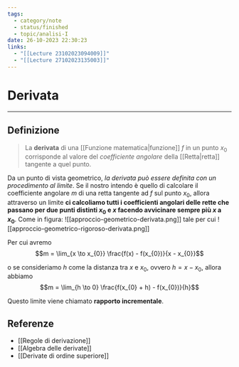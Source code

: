 ```yaml
---
tags:
  - category/note
  - status/finished
  - topic/analisi-I
date: 26-10-2023 22:30:23
links:
  - "[[Lecture 23102023094009]]"
  - "[[Lecture 27102023135003]]"
---
```

# Derivata
---
## Definizione
> La **derivata** di una [[Funzione matematica|funzione]] $f$ in un punto $x_{0}$ corrisponde al valore del _coefficiente angolare_ della [[Retta|retta]] tangente a quel punto.

Da un punto di vista geometrico, _la derivata può essere definita con un procedimento al limite_. Se il nostro intendo è quello di calcolare il coefficiente angolare $m$ di una retta tangente ad $f$ sul punto $x_{0}$, allora attraverso un limite **ci calcoliamo tutti i coefficienti angolari delle rette che passano per due punti distinti $x_{0}$ e $x$ facendo avvicinare sempre più $x$ a $x_{0}$**. Come in figura:
![[approccio-geometrico-derivata.png]]
tale per cui
![[approccio-geometrico-rigoroso-derivata.png]]

Per cui avremo
$$m = \lim_{x \to x_{0}} \frac{f(x) - f(x_{0})}{x - x_{0}}$$

o se consideriamo $h$ come la distanza tra $x$ e $x_{0}$, ovvero $h = x - x_{0}$, allora abbiamo
$$m = \lim_{h \to 0} \frac{f(x_{0} + h) - f(x_{0})}{h}$$

Questo limite viene chiamato **rapporto incrementale**.

## Referenze
- [[Regole di derivazione]]
- [[Algebra delle derivate]]
- [[Derivate di ordine superiore]]